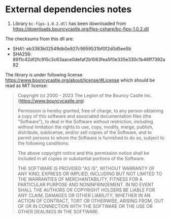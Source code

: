 # External dependencies notes

1. Library `bc-fips-1.0.2.dll` has been downloaded from https://downloads.bouncycastle.org/fips-csharp/bc-fips-1.0.2.dll

The checksums from this dll are:
- SHA1: eb3383b02549db0e927c9959531bf0f2d0d5ee5b
- SHA256: 8911c42df2fc915c3c63aace0defaf2b1063fea5f0e335e330c1b46ff7392a82

The library is under following license https://www.bouncycastle.org/about/license/#License which should be read as MIT license:

> Copyright (c) 2000 - 2023 The Legion of the Bouncy Castle Inc. (https://www.bouncycastle.org)
>
> Permission is hereby granted, free of charge, to any person obtaining a copy of this software and associated documentation files (the "Software"), to deal in the Software without restriction, including without limitation the rights to use, copy, modify, merge, publish, distribute, sublicense, and/or sell copies of the Software, and to permit persons to whom the Software is furnished to do so, subject to the following conditions:
>
> The above copyright notice and this permission notice shall be included in all copies or substantial portions of the Software.
>
> THE SOFTWARE IS PROVIDED "AS IS", WITHOUT WARRANTY OF ANY KIND, EXPRESS OR IMPLIED, INCLUDING BUT NOT LIMITED TO THE WARRANTIES OF MERCHANTABILITY, FITNESS FOR A PARTICULAR PURPOSE AND NONINFRINGEMENT. IN NO EVENT SHALL THE AUTHORS OR COPYRIGHT HOLDERS BE LIABLE FOR ANY CLAIM, DAMAGES OR OTHER LIABILITY, WHETHER IN AN ACTION OF CONTRACT, TORT OR OTHERWISE, ARISING FROM, OUT OF OR IN CONNECTION WITH THE SOFTWARE OR THE USE OR OTHER DEALINGS IN THE SOFTWARE.
